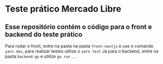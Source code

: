 # Teste prático Mercado Libre
## Esse repositório contém o código para o front e backend do teste prático

Para rodar o front, entre na pasta na pasta `front-nextjs` e use o comando `yarn dev`, para realizar testes utilize o `yarn test`
Já para o backend, entre na pasta `backend-go` e utilize `go run .`.
